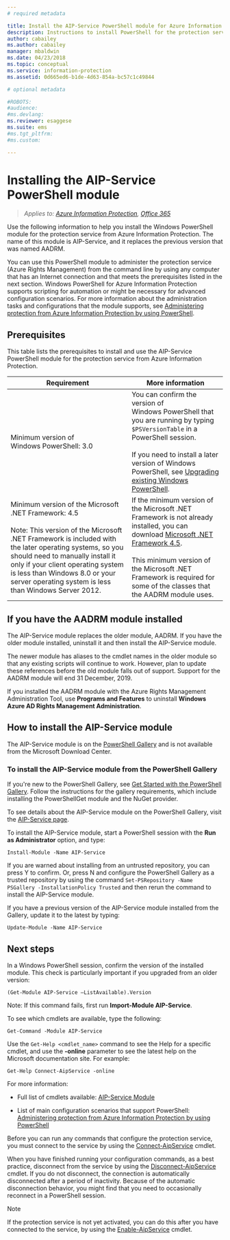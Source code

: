 ```yaml
---
# required metadata

title: Install the AIP-Service PowerShell module for Azure Information Protection
description: Instructions to install PowerShell for the protection service from Azure Information Protection. The name of this module is AIP-Service.
author: cabailey
ms.author: cabailey
manager: mbaldwin
ms.date: 04/23/2018
ms.topic: conceptual
ms.service: information-protection
ms.assetid: 0d665ed6-b1de-4d63-854a-bc57c1c49844

# optional metadata

#ROBOTS:
#audience:
#ms.devlang:
ms.reviewer: esaggese
ms.suite: ems
#ms.tgt_pltfrm:
#ms.custom:

---
```


# Installing the AIP-Service PowerShell module

>*Applies to: [Azure Information Protection](https://azure.microsoft.com/pricing/details/information-protection), [Office 365](http://download.microsoft.com/download/E/C/F/ECF42E71-4EC0-48FF-AA00-577AC14D5B5C/Azure_Information_Protection_licensing_datasheet_EN-US.pdf)*

Use the following information to help you install the Windows PowerShell module for the protection service from Azure Information Protection. The name of this module is AIP-Service, and it replaces the previous version that was named AADRM.

You can use this PowerShell module to administer the protection service (Azure Rights Management) from the command line by using any computer that has an Internet connection and that meets the prerequisites listed in the next section. Windows PowerShell for Azure Information Protection supports scripting for automation or might be necessary for advanced configuration scenarios. For more information about the administration tasks and configurations that the module supports, see [Administering protection from Azure Information Protection by using PowerShell](administer-powershell.md).

## Prerequisites
This table lists the prerequisites to install and use the AIP-Service PowerShell module for the protection service from Azure Information Protection.

|Requirement|More information|
|---------------|--------------------|
|Minimum version of Windows PowerShell: 3.0|You can confirm the version of Windows PowerShell that you are running by typing `$PSVersionTable` in a PowerShell session. <br /><br /> If you need to install a later version of Windows PowerShell, see [Upgrading existing Windows PowerShell](/powershell/scripting/setup/installing-windows-powershell#upgrading-existing-windows-powershell).|
|Minimum version of the Microsoft .NET Framework: 4.5<br /><br />Note: This version of the Microsoft .NET Framework is included with the later operating systems, so you should  need to manually install it only if your client operating system is less than Windows 8.0 or your server operating system is less than Windows Server 2012.|If the minimum version of the  Microsoft .NET Framework is not already installed, you can download [Microsoft .NET Framework 4.5](http://www.microsoft.com/download/details.aspx?id=30653).<br /><br />This minimum version of the Microsoft .NET Framework is required for some of the classes that the AADRM module uses.|

## If you have the AADRM module installed

The AIP-Service module replaces the older module, AADRM. If you have the older module installed, uninstall it and then install the AIP-Service module.

The newer module has aliases to the cmdlet names in the older module so that any existing scripts will continue to work. However, plan to update these references before the old module falls out of support. Support for the AADRM module will end 31 December, 2019.

If you installed the AADRM module with the Azure Rights Management Administration Tool, use **Programs and Features** to uninstall **Windows Azure AD Rights Management Administration**.


## How to install the AIP-Service module

The AIP-Service module is on the [PowerShell Gallery](/powershell/gallery/readme) and is not available from the Microsoft Download Center. 

### To install the AIP-Service module from the PowerShell Gallery

If you're new to the PowerShell Gallery, see [Get Started with the PowerShell Gallery](/powershell/gallery/psgallery/psgallery_gettingstarted). Follow the instructions for the gallery requirements, which include installing the PowerShellGet module and the NuGet provider.

To see details about the AIP-Service module on the PowerShell Gallery, visit the [AIP-Service page](https://www.powershellgallery.com/packages/AIP-Service).

To install the AIP-Service module, start a PowerShell session with the **Run as Administrator** option, and type:

	Install-Module -Name AIP-Service

If you are warned about installing from an untrusted repository, you can press Y to confirm. Or, press N and configure the PowerShell Gallery as a trusted repository by using the command `Set-PSRepository -Name PSGallery -InstallationPolicy Trusted` and then rerun the command to install the AIP-Service module.  

If you have a previous version of the AIP-Service module installed from the Gallery, update it to the latest by typing:

	Update-Module -Name AIP-Service


## Next steps
In a Windows PowerShell session, confirm the version of the installed module. This check is particularly important if you upgraded from an older version:

```
(Get-Module AIP-Service –ListAvailable).Version
```

Note: If this command fails, first run **Import-Module AIP-Service**.

To see which cmdlets are available, type the following:

```
Get-Command -Module AIP-Service
```

Use the `Get-Help <cmdlet_name>` command to see the Help for a specific cmdlet, and use the **-online** parameter to see the latest help on the Microsoft documentation site. For example:

```
Get-Help Connect-AipService -online
```

For more information:

-   Full list of cmdlets available: [AIP-Service Module](/powershell/aipservice/?view=azureipps#aipservice)

-   List of main configuration scenarios that support PowerShell: [Administering protection from Azure Information Protection by using PowerShell](administer-powershell.md)

Before you can run any commands that configure the protection service, you must connect to the service by using the [Connect-AipService](/powershell/aipservice/connect-aipservice) cmdlet.

When you have finished running your configuration commands, as a best practice, disconnect from the service by using the [Disconnect-AipService](/powershell/aipservice/disconnect-aipservice) cmdlet. If you do not disconnect, the connection is automatically disconnected after a period of inactivity. Because of the automatic disconnection behavior, you might find that you need to occasionally reconnect in a PowerShell session. 

> [!NOTE]
> If the protection service is not yet activated, you can do this after you have connected to the service, by using the [Enable-AipService](/powershell/aipservice/enable-aipservice) cmdlet.

